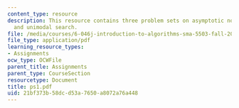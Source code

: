 ```yaml
---
content_type: resource
description: This resource contains three problem sets on asymptotic notation, recurrences
  and unimodal search.
file: /media/courses/6-046j-introduction-to-algorithms-sma-5503-fall-2005/21bf373b58dcd53a7650a8072a76a448_ps1.pdf
file_type: application/pdf
learning_resource_types:
- Assignments
ocw_type: OCWFile
parent_title: Assignments
parent_type: CourseSection
resourcetype: Document
title: ps1.pdf
uid: 21bf373b-58dc-d53a-7650-a8072a76a448
---
```

